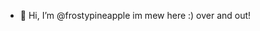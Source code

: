 - 👋 Hi, I’m @frostypineapple
im mew here :) over and out! 
<!---
frostypineapple/frostypineapple is a ✨ special ✨ repository because its `README.md` (this file) appears on your GitHub profile.
You can click the Preview link to take a look at your changes.
--->
